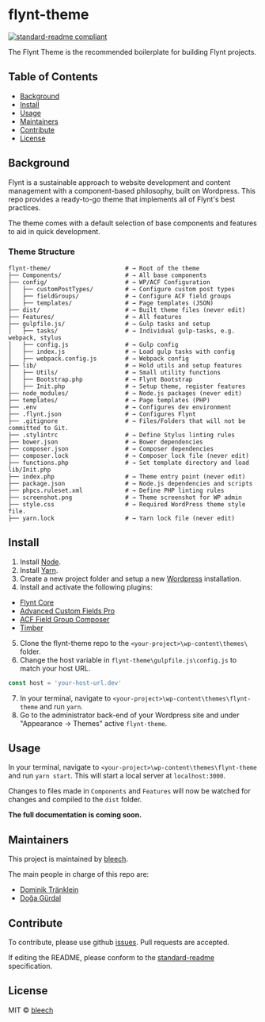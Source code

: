 # flynt-theme

[![standard-readme compliant](https://img.shields.io/badge/readme%20style-standard-brightgreen.svg?style=flat-square)](https://github.com/RichardLitt/standard-readme)

The Flynt Theme is the recommended boilerplate for building Flynt projects.

## Table of Contents

- [Background](#background)
- [Install](#install)
- [Usage](#usage)
- [Maintainers](#maintainers)
- [Contribute](#contribute)
- [License](#license)

## Background

Flynt is a sustainable approach to website development and content management with a component-based philosophy, built on Wordpress. This repo provides a ready-to-go theme that implements all of Flynt's best practices.

The theme comes with a default selection of base components and features to aid in quick development.

### Theme Structure

```
flynt-theme/                     # → Root of the theme
├── Components/                  # → All base components
├── config/                      # → WP/ACF Configuration
│   ├── customPostTypes/         # → Configure custom post types
│   ├── fieldGroups/             # → Configure ACF field groups
│   ├── templates/               # → Page templates (JSON)
├── dist/                        # → Built theme files (never edit)
├── Features/                    # → All features
├── gulpfile.js/                 # → Gulp tasks and setup
│   ├── tasks/                   # → Individual gulp-tasks, e.g. webpack, stylus
│   ├── config.js                # → Gulp config
│   ├── index.js                 # → Load gulp tasks with config
│   ├── webpack.config.js        # → Webpack config
├── lib/                         # → Hold utils and setup features
│   ├── Utils/                   # → Small utility functions
│   ├── Bootstrap.php            # → Flynt Bootstrap
│   ├── Init.php                 # → Setup theme, register features
├── node_modules/                # → Node.js packages (never edit)
├── templates/                   # → Page templates (PHP)
├── .env                         # → Configures dev environment
├── .flynt.json                  # → Configures Flynt
├── .gitignore                   # → Files/Folders that will not be committed to Git.
├── .stylintrc                   # → Define Stylus linting rules
├── bower.json                   # → Bower dependencies
├── composer.json                # → Composer dependencies
├── composer.lock                # → Composer lock file (never edit)
├── functions.php                # → Set template directory and load lib/Init.php
├── index.php                    # → Theme entry point (never edit)
├── package.json                 # → Node.js dependencies and scripts
├── phpcs.ruleset.xml            # → Define PHP linting rules
├── screenshot.png               # → Theme screenshot for WP admin
├── style.css                    # → Required WordPress theme style file.
├── yarn.lock                    # → Yarn lock file (never edit)
```

## Install

1. Install [Node](https://nodejs.org/en/).
2. Install [Yarn](https://yarnpkg.com/lang/en/docs/install/).
3. Create a new project folder and setup a new [Wordpress](https://wordpress.org/download/) installation.
4. Install and activate the following plugins:
  - [Flynt Core](https://github.com/flyntwp/flynt-core)
  - [Advanced Custom Fields Pro](https://www.advancedcustomfields.com/pro/)
  - [ACF Field Group Composer](https://github.com/flyntwp/acf-field-group-composer)
  - [Timber](https://wordpress.org/plugins/timber-library/)
5. Clone the flynt-theme repo to the `<your-project>\wp-content\themes\` folder.
6. Change the host variable in `flynt-theme\gulpfile.js\config.js` to match your host URL.
```js
const host = 'your-host-url.dev'
```
7. In your terminal, navigate to `<your-project>\wp-content\themes\flynt-theme` and run `yarn`.
8. Go to the administrator back-end of your Wordpress site and under "Appearance -> Themes" active `flynt-theme`.

## Usage

In your terminal, navigate to `<your-project>\wp-content\themes\flynt-theme` and run `yarn start`. This will start a local server at  `localhost:3000`.

Changes to files made in `Components` and `Features` will now be watched for changes and compiled to the `dist` folder.

**The full documentation is coming soon.**

## Maintainers

This project is maintained by [bleech](https://github.com/bleech).

The main people in charge of this repo are:

- [Dominik Tränklein](https://github.com/domtra)
- [Doğa Gürdal](https://github.com/Qakulukiam)

## Contribute

To contribute, please use github [issues](https://github.com/flyntwp/flynt-theme/issues). Pull requests are accepted.

If editing the README, please conform to the [standard-readme](https://github.com/RichardLitt/standard-readme) specification.

## License

MIT © [bleech](https://www.bleech.de)
